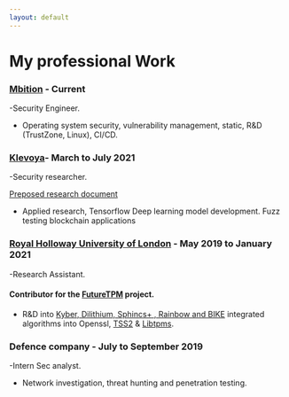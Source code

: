 ```yaml
---
layout: default
--- 
```


# My professional Work

### [Mbition](https://group.mercedes-benz.com/karriere/ueber-uns/standorte/standort-detailseite-240192.html) - Current
-Security Engineer.

- Operating system security, vulnerability management, static, R&D (TrustZone, Linux), CI/CD.

### [Klevoya](https://klevoya.com)- March to July 2021
-Security researcher. 

[Preposed research document](https://www.dropbox.com/s/4kvo6rlfgpdpbui/TextGenFuzz.pdf?dl=0)
-  Applied research, Tensorflow Deep learning model development. Fuzz testing blockchain applications

### [Royal Holloway University of London]( https://pure.royalholloway.ac.uk/portal/en/persons/harry-lockyer(a92576eb-dc5a-4229-8774-a7346ee61649).html) - May 2019 to January 2021 
-Research Assistant. 
#### Contributor for the [FutureTPM](https://futuretpm.eu/index.php/home/technical-approach) project.
- R&D into [Kyber, Dilithium, Sphincs+ , Rainbow and BIKE](https://csrc.nist.gov/Projects/post-quantum-cryptography/post-quantum-cryptography-standardization/round-3-submissions)      integrated algorithms into Openssl, [TSS2](https://www.mankier.com/package/tss2) & [Libtpms](https://github.com/stefanberger/libtpms).

### Defence company - July to September 2019
-Intern Sec analyst.

- Network investigation, threat hunting and penetration testing.
